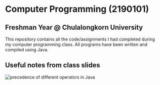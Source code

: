 # Computer Programming (2190101)
## Freshman Year @ Chulalongkorn University

This repository contains all the code/assignments I had completed during my computer programming class. All programs have been written and compiled using Java.

## Useful notes from class slides
![precedence of different operators in Java](https://raw.githubusercontent.com/wasurocks/ComProgClass/master/info/precedence.png)
